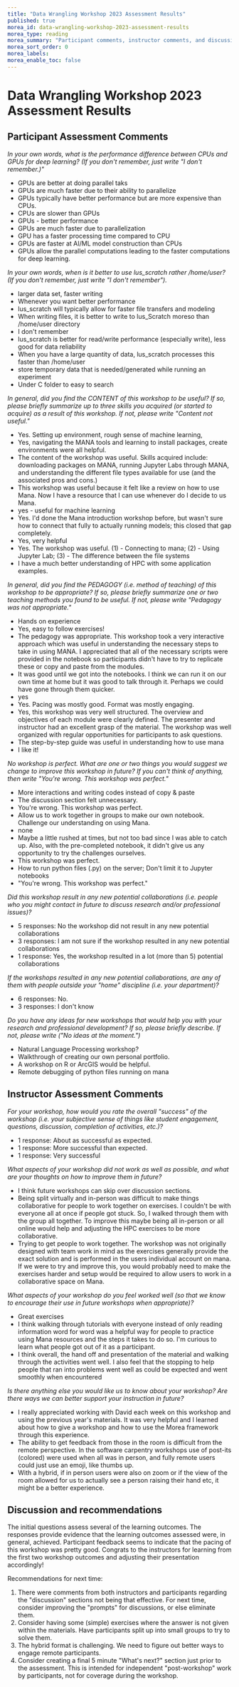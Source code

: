 ```yaml
---
title: "Data Wrangling Workshop 2023 Assessment Results"
published: true
morea_id: data-wrangling-workshop-2023-assessment-results
morea_type: reading
morea_summary: "Participant comments, instructor comments, and discussion"
morea_sort_order: 0
morea_labels:
morea_enable_toc: false
---
```


# Data Wrangling Workshop 2023 Assessment Results

## Participant Assessment Comments

*In your own words, what is the performance difference between CPUs and GPUs for deep learning? (If you don't remember, just write "I don't remember.)"*

* GPUs are better at doing parallel taks
* GPUs are much faster due to their ability to parallelize
* GPUs typically have better performance but are more expensive than CPUs.
* CPUs are slower than GPUs
* GPUs - better performance
* GPUs are much faster due to parallelization
* GPU has a faster processing time compared to CPU
* GPUs are faster at AI/ML model construction than CPUs
* GPUs allow the parallel computations leading to the faster computations for deep learning.

*In your own words, when is it better to use lus_scratch rather /home/user? (If you don't remember, just write "I don't remember").* 

* larger data set, faster writing
* Whenever you want better performance
* lus_scratch will typically allow for faster file transfers and modeling
* When writing files, it is better to write to lus_Scratch moreso than /home/user directory
* I don't remember
* lus_scratch is better for read/write performance (especially write), less good for data reliability
* When you have a large quantity of data, lus_scratch processes this faster than /home/user
* store temporary data that is needed/generated while running an experiment
* Under C folder to easy to search

*In general, did you find the CONTENT of this workshop to be useful?  If so, please briefly summarize up to three skills you acquired (or started to acquire) as a result of this workshop.  If not, please write "Content not useful."*

* Yes. Setting up environment, rough sense of machine learning,
* Yes, navigating the MANA tools and learning to install packages, create environments were all helpful.
* The content of the workshop was useful. Skills acquired include: downloading packages on MANA, running Jupyter Labs through MANA, and understanding the different file types available for use (and the associated pros and cons.)
* This workshop was useful because it felt like a review on how to use Mana. Now I have a resource that I can use whenever do I decide to us Mana.
* yes - useful for machine learning
* Yes. I'd done the Mana introduction workshop before, but wasn't sure how to connect that fully to actually running models; this closed that gap completely.
* Yes, very helpful
* Yes. The workshop was useful. (1) - Connecting to mana; (2) - Using Jupyter Lab; (3) - The difference between the file systems
* I have a much better understanding of HPC with some application examples.

*In general, did you find the PEDAGOGY (i.e. method of teaching) of this workshop to be appropriate?  If so, please briefly summarize one or two teaching methods you found to be useful. If not, please write "Pedagogy was not appropriate."*

* Hands on experience
* Yes, easy to follow exercises!
* The pedagogy was appropriate. This workshop took a very interactive approach which was useful in understanding the necessary steps to take in using MANA. I appreciated that all of the necessary scripts were provided in the notebook so participants didn't have to try to replicate these or copy and paste from the modules.
* It was good until we got into the notebooks. I think we can run it on our own time at home but it was good to talk through it. Perhaps we could have gone through them quicker.
* yes
* Yes. Pacing was mostly good. Format was mostly engaging.
* Yes, this workshop was very well structured. The overview and objectives of each module were clearly defined. The presenter and instructor had an excellent grasp of the material. The workshop was well organized with regular opportunities for participants to ask questions.
* The step-by-step guide was useful in understanding how to use mana
* I like it!

*No workshop is perfect. What are one or two things you would suggest we change to improve this workshop in future?  If you can't think of anything, then write "You're wrong. This workshop was perfect."*

* More interactions and writing codes instead of copy & paste
* The discussion section felt unnecessary.
* You're wrong. This workshop was perfect.
* Allow us to work together in groups to make our own notebook. Challenge our understanding on using Mana.
* none
* Maybe a little rushed at times, but not too bad since I was able to catch up. Also, with the pre-completed notebook, it didn't give us any opportunity to try the challenges ourselves.
* This workshop was perfect.
* How to run python files (.py) on the server; Don't limit it to Jupyter notebooks
* "You're wrong. This workshop was perfect."


*Did this workshop result in any new potential collaborations (i.e. people who you might contact in future to discuss research and/or professional issues)?*

* 5 responses: No the workshop did not result in any new potential collaborations
* 3 responses: I am not sure if the workshop resulted in any new potential collaborations
* 1 response: Yes, the workshop resulted in a lot (more than 5) potential collaborations

*If the workshops resulted in any new potential collaborations, are any of them with people outside your "home" discipline (i.e. your department)?*

* 6 responses: No.
* 3 responses: I don't know

*Do you have any ideas for new workshops that would help you with your research and professional development? If so, please briefly describe. If not, please write ("No ideas at the moment.")*

* Natural Language Processing workshop?
* Walkthrough of creating our own personal portfolio.
* A workshop on R or ArcGIS would be helpful.
* Remote debugging of python files running on mana

## Instructor Assessment Comments

*For your workshop, how would you rate the overall "success" of the workshop (i.e. your subjective sense of things like student engagement, questions, discussion, completion of activities, etc.)?*

* 1 response: About as successful as expected.
* 1 response: More successful than expected.
* 1 response: Very successful


*What aspects of your workshop did not work as well as possible, and what are your thoughts on how to improve them in future?*

* I think future workshops can skip over discussion sections.
* Being split virtually and in-person was difficult to make things collaborative for people to work together on exercises. I couldn't be with everyone all at once if people got stuck. So, I walked through them with the group all together. To improve this maybe being all in-person or all online would help and adjusting the HPC exercises to be more collaborative.
* Trying to get people to work together. The workshop was not originally designed with team work in mind as the exercises generally provide the exact solution and is performed in the users individual account on mana. If we were to try and improve this, you would probably need to make the exercises harder and setup would be required to allow users to work in a collaborative space on Mana.

*What aspects of your workshop do you feel worked well (so that we know to encourage their use in future workshops when appropriate)?*

* Great exercises
* I think walking through tutorials with everyone instead of only reading information word for word was a helpful way for people to practice using Mana resources and the steps it takes to do so. I'm curious to learn what people got out of it as a participant.
* I think overall, the hand off and presentation of the material and walking through the activities went well. I also feel that the stopping to help people that ran into problems went well as could be expected and went smoothly when encountered

*Is there anything else you would like us to know about your workshop? Are there ways we can better support your instruction in future?*

* I really appreciated working with David each week on this workshop and using the previous year's materials. It was very helpful and I learned about how to give a workshop and how to use the Morea framework through this experience.
* The ability to get feedback from those in the room is difficult from the remote perspective. In the software carpentry workshops use of post-its (colored) were used when all was in person, and fully remote users could just use an emoji, like thumbs up.
* With a hybrid, if in person users were also on zoom or if the view of the room allowed for us to actually see a person raising their hand etc, it might be a better experience.

## Discussion and recommendations

The initial questions assess several of the learning outcomes.  The responses provide evidence that the learning outcomes assessed were, in general, achieved. Participant feedback seems to indicate that the pacing of this workshop was pretty good.  Congrats to the instructors for learning from the first two workshop outcomes and adjusting their presentation accordingly! 

Recommendations for next time:

1. There were comments from both instructors and participants regarding the "discussion" sections not being that effective. For next time, consider improving the "prompts" for discussions, or else eliminate them. 
2. Consider having some (simple) exercises where the answer is not given within the materials. Have participants split up into small groups to try to solve them.  
3. The hybrid format is challenging. We need to figure out better ways to engage remote participants. 
4. Consider creating a final 5 minute "What's next?" section just prior to the assessment.  This is intended for independent "post-workshop" work by participants, not for coverage during the workshop.  
